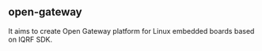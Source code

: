 open-gateway
------------

It aims to create Open Gateway platform for Linux embedded boards based on IQRF SDK. 
